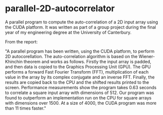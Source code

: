 parallel-2D-autocorrelator
==========================

A parallel program to compute the auto-correlation of a 2D input array using the CUDA platform. It was written as part of a group project during the final year of my engineering degree at the University of Canterbury.

From the report:

"A parallel program has been written, using the CUDA platform, to perform 2D autocorellation. The auto-correlation algorithm is based on the Wiener-Khinchin theorem and works as follows. Firstly the input array is padded, and then data is copied to the Graphics Processing Unit (GPU). The GPU performs a forward Fast Fourier Transform (FFT), multiplication of each value in the array by its complex conjugate and an inverse FFT. Finally, the results are copied back to the CPU and the shifted results printed to the screen. Performance measurements show the program takes 0.63 seconds to correlate a square input array with dimensions of 512. Our program was found to outperform an implementation run on the CPU for square arrays with dimensions over 1500. At a size of 4000, the CUDA program was more than 11 times faster."